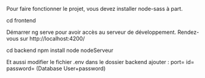 Pour faire fonctionner le projet, vous devez installer node-sass à part.

cd frontend

Démarrer ng serve pour avoir accès au serveur de développement. Rendez-vous sur http://localhost:4200/

cd backend
npm install
node nodeServeur


Et aussi modifier le fichier .env dans le dossier backend 
ajouter  :
port=
id=
password=
(Database User+password)

